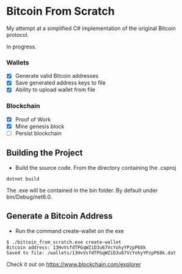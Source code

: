 # Bitcoin From Scratch
My attempt at a simplified C# implementation of the original Bitcoin protocol.

In progress.

### Wallets
- [x] Generate valid Bitcoin addresses
- [x] Save generated address keys to file
- [x] Ability to upload wallet from file

### Blockchain
- [x] Proof of Work
- [x] Mine genesis block
- [ ] Persist blockchain

## Building the Project
- Build the source code. From the directory containing the .csproj
```
dotnet build
```
The .exe will be contained in the bin folder. By default under bin/Debug/net6.0.
## Generate a Bitcoin Address
- Run the command create-wallet on the exe
```
$ ./bitcoin_from_scratch.exe create-wallet
Bitcoin address: 13HvVsfdTPGqWZiD3u67VcYohyYPzpP68k
Saved to file: /wallets/13HvVsfdTPGqWZiD3u67VcYohyYPzpP68k.dat
```
Check it out on https://www.blockchain.com/explorer
